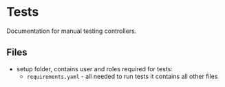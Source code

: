 # Tests

Documentation for manual testing controllers.

## Files

* setup folder, contains user and roles required for tests:
  * `requirements.yaml` - all needed to run tests it contains all other files




